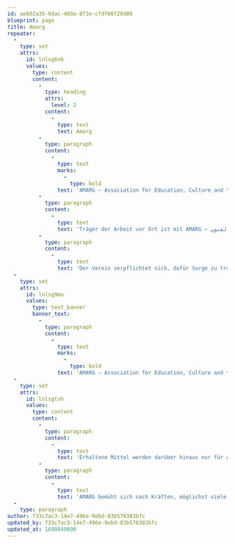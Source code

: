 ```yaml
---
id: ae602a35-9dac-409a-873e-cfdf08f20d89
blueprint: page
title: Amarg
repeater:
  -
    type: set
    attrs:
      id: lnlsg6n6
      values:
        type: content
        content:
          -
            type: heading
            attrs:
              level: 2
            content:
              -
                type: text
                text: Amarg
          -
            type: paragraph
            content:
              -
                type: text
                marks:
                  -
                    type: bold
                text: 'AMARG – Association for Education, Culture and the Arts'
          -
            type: paragraph
            content:
              -
                type: text
                text: 'Träger der Arbeit vor Ort ist mit AMARG – جمعية أمارك للتربية للتربية للتربية ، الثقافة الثقافة الثقافة الثقافة و و الفنون – eine Initiative engagierter Eltern aus der Region ASNI, die den Betrieb der Musikschule in Zukunft sicherstellen werden. AMARG wird dafür sorgen, dass die Arbeit an der Musikschule international anerkannten Standards entspricht und übernimmt Auswahl und Einstellung entsprechend qualifizierter Musiklehrer.'
          -
            type: paragraph
            content:
              -
                type: text
                text: 'Der Verein verpflichtet sich, dafür Sorge zu tragen, dass heute wie auch in Zukunft Räumlichkeiten wie auch Finanzmittel ausschließlich für die Förderung der kulturellen Arbeit wie z.B. den Musikunterricht in ASNI verwendet werden.'
  -
    type: set
    attrs:
      id: lnlsg9mo
      values:
        type: text_banner
        banner_text:
          -
            type: paragraph
            content:
              -
                type: text
                marks:
                  -
                    type: bold
                text: 'AMARG – Association for Education, Culture and the Arts'
  -
    type: set
    attrs:
      id: lnlsgtvh
      values:
        type: content
        content:
          -
            type: paragraph
            content:
              -
                type: text
                text: 'Erhaltene Mittel werden darüber hinaus nur für den Bau der Schule, die Zahlung von Projektmanagementkosten und Lehrergehältern, Kosten für weiteres Personal, Ausgaben für den Erwerb und die Wartung von Geräten sowie die Zahlung von Gebühren für Versicherungen, Strom und Trinkwasser eingesetzt.'
          -
            type: paragraph
            content:
              -
                type: text
                text: 'AMARG bemüht sich nach Kräften, möglichst viele der notwendigen Arbeiten zum Erhalt des Projektes, wie Gartenarbeit, allgemeine Reinigungs- und Instandhaltungsaufgaben sowie weitere ehrenamtliche Arbeiten, auch über die Eltern der Musikschüler zu bewerkstelligen.'
  -
    type: paragraph
author: f33c7ac3-14e7-496e-9ebd-03b570383bfc
updated_by: f33c7ac3-14e7-496e-9ebd-03b570383bfc
updated_at: 1698849890
---
```

